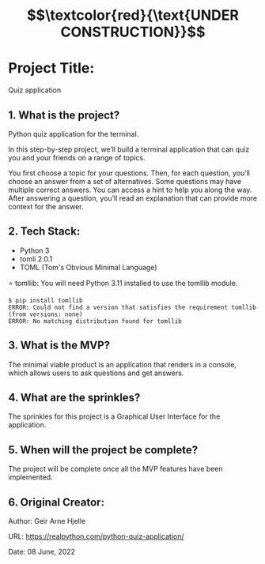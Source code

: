 # $$\textcolor{red}{\text{UNDER CONSTRUCTION}}$$

# Project Title:

Quiz application

## 1. What is the project?

Python quiz application for the terminal.

In this step-by-step project, we’ll build a terminal application that can quiz you and your friends on a range of topics.

You first choose a topic for your questions. Then, for each question, you’ll choose an answer from a set of alternatives. Some questions may have multiple correct answers. You can access a hint to help you along the way. After answering a question, you’ll read an explanation that can provide more context for the answer.

## 2. Tech Stack:

- Python 3
- tomli 2.0.1 
- TOML (Tom's Obvious Minimal Language)

⭐️ tomllib: You will need Python 3.11 installed to use the tomllib module.
```
$ pip install tomllib
ERROR: Could not find a version that satisfies the requirement tomllib (from versions: none)
ERROR: No matching distribution found for tomllib
```

## 3. What is the MVP?
The minimal viable product is an application that renders in a console, which allows users to ask questions and get answers.

## 4. What are the sprinkles? 
The sprinkles for this project is a Graphical User Interface for the application.

## 5. When will the project be complete? 
The project will be complete once all the MVP features have been implemented.

## 6. Original Creator:

Author: Geir Arne Hjelle

URL: https://realpython.com/python-quiz-application/ 

Date: 08 June, 2022

